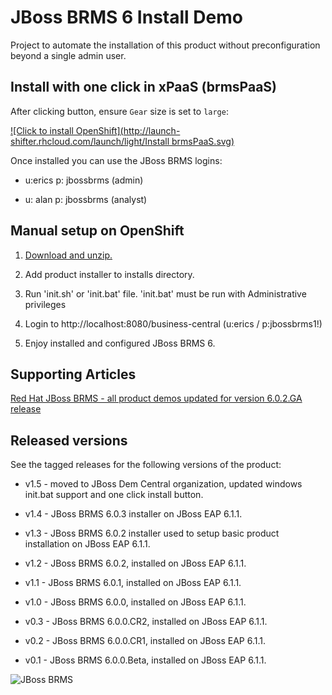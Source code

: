 JBoss BRMS 6 Install Demo 
=========================
Project to automate the installation of this product without preconfiguration beyond a single admin user.


Install with one click in xPaaS (brmsPaaS)
-----------------------------------------
After clicking button, ensure `Gear` size is set to `large`:

[![Click to install OpenShift](http://launch-shifter.rhcloud.com/launch/light/Install brmsPaaS.svg)](https://openshift.redhat.com/app/console/application_type/custom?&cartridges[]=https://raw.githubusercontent.com/jbossdemocentral/cartridge-brmsPaaS/master/metadata/manifest.yml&name=brmspaas&gear_profile=large&initial_git_url=)

Once installed you can use the JBoss BRMS logins: 

   * u:erics  p: jbossbrms  (admin)

   * u: alan  p: jbossbrms  (analyst)


Manual setup on OpenShift
-------------------------
1. [Download and unzip.](https://github.com/jbossdemocentral/brms-install-demo/archive/master.zip)

2. Add product installer to installs directory.

3. Run 'init.sh' or 'init.bat' file. 'init.bat' must be run with Administrative privileges

4. Login to http://localhost:8080/business-central  (u:erics / p:jbossbrms1!)

5. Enjoy installed and configured JBoss BRMS 6.


Supporting Articles
-------------------

[Red Hat JBoss BRMS - all product demos updated for version 6.0.2.GA release](http://www.schabell.org/2014/07/redhat-jboss-brms-product-demos-6.0.2-updated.html)


Released versions
-----------------

See the tagged releases for the following versions of the product:

- v1.5 - moved to JBoss Dem Central organization, updated windows init.bat support and one click install button.

- v1.4 - JBoss BRMS 6.0.3 installer on JBoss EAP 6.1.1.

- v1.3 - JBoss BRMS 6.0.2 installer used to setup basic product installation on JBoss EAP 6.1.1.

- v1.2 - JBoss BRMS 6.0.2, installed on JBoss EAP 6.1.1.

- v1.1 - JBoss BRMS 6.0.1, installed on JBoss EAP 6.1.1.

- v1.0 - JBoss BRMS 6.0.0, installed on JBoss EAP 6.1.1.

- v0.3 - JBoss BRMS 6.0.0.CR2, installed on JBoss EAP 6.1.1.

- v0.2 - JBoss BRMS 6.0.0.CR1, installed on JBoss EAP 6.1.1.

- v0.1 - JBoss BRMS 6.0.0.Beta, installed on JBoss EAP 6.1.1.


![JBoss BRMS](https://github.com/jbossdemocentral/brms-install-demo/blob/master/support/jboss-brms.png?raw=true)

